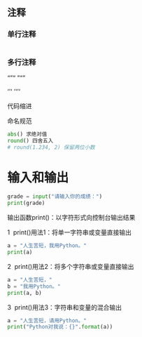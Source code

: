 ## 注释

### 单行注释

#  

### 多行注释

“”“ ”“”

‘’‘  ’‘’‘

代码缩进

命名规范

```python
abs() 求绝对值
round() 四舍五入
# round(1.234, 2) 保留两位小数
```

# 输入和输出

```python
grade = input("请输入你的成绩：")
print(grade)
```

输出函数print()：以字符形式向控制台输出结果

1  print()用法1：将单一字符串或变量直接输出

```python
a = "人生苦短，我用Python。"
print(a)
```

2  print()用法2：将多个字符串或变量直接输出

```python
a = "人生苦短，"
b = "我用Python。"
print(a, b)
```

3  print()用法3：字符串和变量的混合输出

```python
a = "人生苦短，请用Python。"
print("Python对我说：{}".format(a))
```
